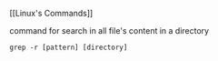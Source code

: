 [[Linux's Commands]]

command for search in all file's content in a directory

```
grep -r [pattern] [directory]
```
